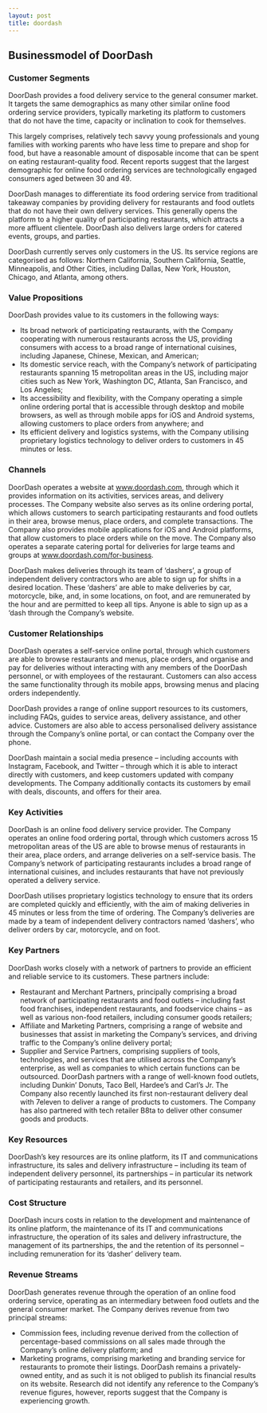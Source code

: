 ```yaml
---
layout: post
title: doordash
---
```


Businessmodel of DoorDash
--------------------------

### Customer Segments

DoorDash provides a food delivery service to the general consumer market. It targets the same demographics as many other similar online food ordering service providers, typically marketing its platform to customers that do not have the time, capacity or inclination to cook for themselves.

This largely comprises, relatively tech savvy young professionals and young families with working parents who have less time to prepare and shop for food, but have a reasonable amount of disposable income that can be spent on eating restaurant-quality food. Recent reports suggest that the largest demographic for online food ordering services are technologically engaged consumers aged between 30 and 49.

DoorDash manages to differentiate its food ordering service from traditional takeaway companies by providing delivery for restaurants and food outlets that do not have their own delivery services. This generally opens the platform to a higher quality of participating restaurants, which attracts a more affluent clientele. DoorDash also delivers large orders for catered events, groups, and parties.

DoorDash currently serves only customers in the US. Its service regions are categorised as follows: Northern California, Southern California, Seattle, Minneapolis, and Other Cities, including Dallas, New York, Houston, Chicago, and Atlanta, among others.

### Value Propositions

DoorDash provides value to its customers in the following ways:

 * Its broad network of participating restaurants, with the Company cooperating with numerous restaurants across the US, providing consumers with access to a broad range of international cuisines, including Japanese, Chinese, Mexican, and American;
* Its domestic service reach, with the Company’s network of participating restaurants spanning 15 metropolitan areas in the US, including major cities such as New York, Washington DC, Atlanta, San Francisco, and Los Angeles;
* Its accessibility and flexibility, with the Company operating a simple online ordering portal that is accessible through desktop and mobile browsers, as well as through mobile apps for iOS and Android systems, allowing customers to place orders from anywhere; and
* Its efficient delivery and logistics systems, with the Company utilising proprietary logistics technology to deliver orders to customers in 45 minutes or less.
 ### Channels

DoorDash operates a website at www.doordash.com, through which it provides information on its activities, services areas, and delivery processes. The Company website also serves as its online ordering portal, which allows customers to search participating restaurants and food outlets in their area, browse menus, place orders, and complete transactions. The Company also provides mobile applications for iOS and Android platforms, that allow customers to place orders while on the move. The Company also operates a separate catering portal for deliveries for large teams and groups at www.doordash.com/for-business.

DoorDash makes deliveries through its team of ‘dashers’, a group of independent delivery contractors who are able to sign up for shifts in a desired location. These ‘dashers’ are able to make deliveries by car, motorcycle, bike, and, in some locations, on foot, and are remunerated by the hour and are permitted to keep all tips. Anyone is able to sign up as a ‘dash through the Company’s website.

### Customer Relationships

DoorDash operates a self-service online portal, through which customers are able to browse restaurants and menus, place orders, and organise and pay for deliveries without interacting with any members of the DoorDash personnel, or with employees of the restaurant. Customers can also access the same functionality through its mobile apps, browsing menus and placing orders independently.

DoorDash provides a range of online support resources to its customers, including FAQs, guides to service areas, delivery assistance, and other advice. Customers are also able to access personalised delivery assistance through the Company’s online portal, or can contact the Company over the phone.

DoorDash maintain a social media presence – including accounts with Instagram, Facebook, and Twitter – through which it is able to interact directly with customers, and keep customers updated with company developments. The Company additionally contacts its customers by email with deals, discounts, and offers for their area.

### Key Activities

DoorDash is an online food delivery service provider. The Company operates an online food ordering portal, through which customers across 15 metropolitan areas of the US are able to browse menus of restaurants in their area, place orders, and arrange deliveries on a self-service basis. The Company’s network of participating restaurants includes a broad range of international cuisines, and includes restaurants that have not previously operated a delivery service.

DoorDash utilises proprietary logistics technology to ensure that its orders are completed quickly and efficiently, with the aim of making deliveries in 45 minutes or less from the time of ordering. The Company’s deliveries are made by a team of independent delivery contractors named ‘dashers’, who deliver orders by car, motorcycle, and on foot.

### Key Partners

DoorDash works closely with a network of partners to provide an efficient and reliable service to its customers. These partners include:

 * Restaurant and Merchant Partners, principally comprising a broad network of participating restaurants and food outlets – including fast food franchises, independent restaurants, and foodservice chains – as well as various non-food retailers, including consumer goods retailers;
* Affiliate and Marketing Partners, comprising a range of website and businesses that assist in marketing the Company’s services, and driving traffic to the Company’s online delivery portal;
* Supplier and Service Partners, comprising suppliers of tools, technologies, and services that are utilised across the Company’s enterprise, as well as companies to which certain functions can be outsourced.
 DoorDash partners with a range of well-known food outlets, including Dunkin’ Donuts, Taco Bell, Hardee’s and Carl’s Jr. The Company also recently launched its first non-restaurant delivery deal with 7eleven to deliver a range of products to customers. The Company has also partnered with tech retailer B8ta to deliver other consumer goods and products.

### Key Resources

DoorDash’s key resources are its online platform, its IT and communications infrastructure, its sales and delivery infrastructure – including its team of independent delivery personnel, its partnerships – in particular its network of participating restaurants and retailers, and its personnel.

### Cost Structure

DoorDash incurs costs in relation to the development and maintenance of its online platform, the maintenance of its IT and communications infrastructure, the operation of its sales and delivery infrastructure, the management of its partnerships, the and the retention of its personnel – including remuneration for its ‘dasher’ delivery team.

### Revenue Streams

DoorDash generates revenue through the operation of an online food ordering service, operating as an intermediary between food outlets and the general consumer market. The Company derives revenue from two principal streams:

 * Commission fees, including revenue derived from the collection of percentage-based commissions on all sales made through the Company’s online delivery platform; and
* Marketing programs, comprising marketing and branding service for restaurants to promote their listings.
 DoorDash remains a privately-owned entity, and as such it is not obliged to publish its financial results on its website. Research did not identify any reference to the Company’s revenue figures, however, reports suggest that the Company is experiencing growth.
